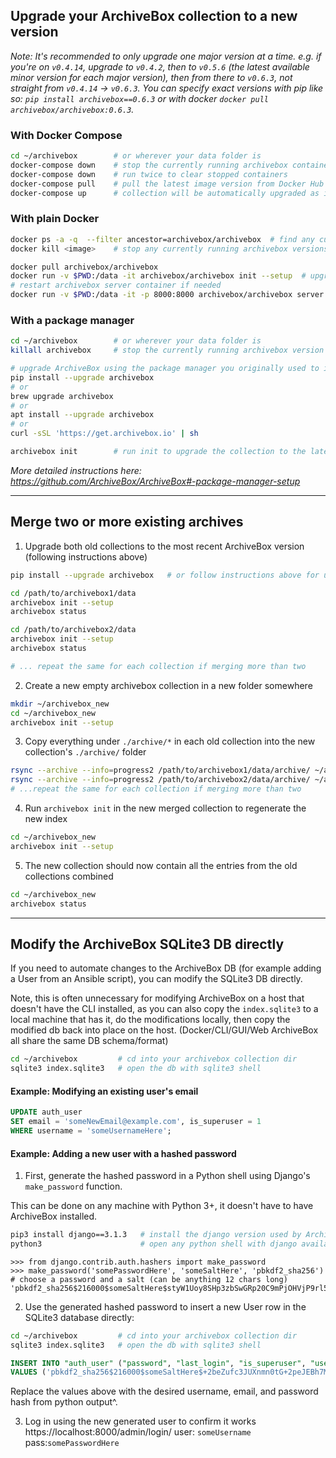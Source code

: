 ## Upgrade your ArchiveBox collection to a new version

*Note: It's recommended to only upgrade one major version at a time. e.g. if you're on `v0.4.14`, upgrade to `v0.4.2`, then to `v0.5.6` (the latest available minor version for each major version), then from there to `v0.6.3`, not straight from `v0.4.14` -> `v0.6.3`.
You can specify exact versions with pip like so: `pip install archivebox==0.6.3` or with docker `docker pull archivebox/archivebox:0.6.3`.*

### With Docker Compose

```bash
cd ~/archivebox        # or wherever your data folder is
docker-compose down    # stop the currently running archivebox containers
docker-compose down    # run twice to clear stopped containers
docker-compose pull    # pull the latest image version from Docker Hub
docker-compose up      # collection will be automatically upgraded as it starts
```

### With plain Docker

```bash
docker ps -a -q  --filter ancestor=archivebox/archivebox  # find any currently running archivebox containers
docker kill <image>    # stop any currently running archivebox versions

docker pull archivebox/archivebox
docker run -v $PWD:/data -it archivebox/archivebox init --setup  # upgrade the collection to the latest version
# restart archivebox server container if needed
docker run -v $PWD:/data -it -p 8000:8000 archivebox/archivebox server
```

### With a package manager

```bash
cd ~/archivebox        # or wherever your data folder is
killall archivebox     # stop the currently running archivebox version

# upgrade ArchiveBox using the package manager you originally used to install it
pip install --upgrade archivebox
# or
brew upgrade archivebox
# or
apt install --upgrade archivebox
# or
curl -sSL 'https://get.archivebox.io' | sh

archivebox init        # run init to upgrade the collection to the latest version
```
*More detailed instructions here: https://github.com/ArchiveBox/ArchiveBox#-package-manager-setup*

---

## Merge two or more existing archives

1. Upgrade both old collections to the most recent ArchiveBox version (following instructions above)
  ```bash
  pip install --upgrade archivebox   # or follow instructions above for upgrading w/ Docker

  cd /path/to/archivebox1/data
  archivebox init --setup
  archivebox status

  cd /path/to/archivebox2/data
  archivebox init --setup
  archivebox status

  # ... repeat the same for each collection if merging more than two
  ```

2. Create a new empty archivebox collection in a new folder somewhere
  ```bash
  mkdir ~/archivebox_new
  cd ~/archivebox_new
  archivebox init --setup
  ```

3. Copy everything under `./archive/*` in each old collection into the new collection's `./archive/` folder
  ```bash
  rsync --archive --info=progress2 /path/to/archivebox1/data/archive/ ~/archivebox_new/archive
  rsync --archive --info=progress2 /path/to/archivebox2/data/archive/ ~/archivebox_new/archive
  # ...repeat the same for each collection if merging more than two
  ```

4. Run `archivebox init` in the new merged collection to regenerate the new index
  ```bash
  cd ~/archivebox_new
  archivebox init --setup
  ```

5. The new collection should now contain all the entries from the old collections combined
  ```bash
  cd ~/archivebox_new
  archivebox status
  ```

---

## Modify the ArchiveBox SQLite3 DB directly

If you need to automate changes to the ArchiveBox DB (for example adding a User from an Ansible script), you can modify the SQLite3 DB directly.

Note, this is often unnecessary for modifying ArchiveBox on a host that doesn't have the CLI installed, as you can also copy the `index.sqlite3` to a local machine that has it, do the modifications locally, then copy the modified db back into place on the host. (Docker/CLI/GUI/Web ArchiveBox all share the same DB schema/format)

```bash
cd ~/archivebox         # cd into your archivebox collection dir
sqlite3 index.sqlite3   # open the db with sqlite3 shell
```

#### Example: Modifying an existing user's email

```sql
UPDATE auth_user
SET email = 'someNewEmail@example.com', is_superuser = 1
WHERE username = 'someUsernameHere';
```

#### Example: Adding a new user with a hashed password

1. First, generate the hashed password in a Python shell using Django's `make_password` function.

This can be done on any machine with Python 3+, it doesn't have to have ArchiveBox installed.
  ```bash
pip3 install django==3.1.3   # install the django version used by ArchiveBox
python3                      # open any python shell with django available, doesn't have to be the archivebox shell
```
```python3
>>> from django.contrib.auth.hashers import make_password
>>> make_password('somePasswordHere', 'someSaltHere', 'pbkdf2_sha256')         # choose a password and a salt (can be anything 12 chars long)
'pbkdf2_sha256$216000$someSaltHere$styW1Uoy8SHp3zbSwGRp20C9mPjOHVjP9rl5a8/UOVE='
```
2. Use the generated hashed password to insert a new User row in the SQLite3 database directly:
  ```bash
cd ~/archivebox         # cd into your archivebox collection dir
sqlite3 index.sqlite3   # open the db with sqlite3 shell
```
```sql
INSERT INTO "auth_user" ("password", "last_login", "is_superuser", "username", "first_name", "last_name", "email", "is_staff", "is_active", "date_joined")
VALUES ('pbkdf2_sha256$216000$someSaltHere$+2beZufc3JUXnmn0tG+2peJEBh7MjxPYmT3YfIFzEl0=', NULL, 0, 'someUsername', '', '', 'someEmail@example.com', 0, 1, '2022-03-22 23:34:02.333042')
```
  Replace the values above with the desired username, email, and password hash from python output^.

3. Log in using the new generated user to confirm it works
    https://localhost:8000/admin/login/ user: `someUsername` pass:`somePasswordHere`